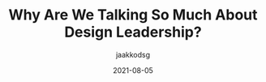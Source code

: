 ---
author: jaakkodsg
date: 2021-08-05
permalink: false
publisher: uxdesigncc
tags:
  - design
  - leadership
target_url: https://uxdesign.cc/why-are-we-talking-so-much-about-design-leadership-19f0058422c8
title: Why Are We Talking So Much About Design Leadership?
---
